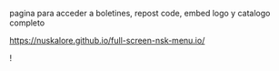 pagina para acceder a boletines, repost code, embed logo y catalogo completo

https://nuskalore.github.io/full-screen-nsk-menu.io/

! [](/img/webpage-menu-marketing-.png)
